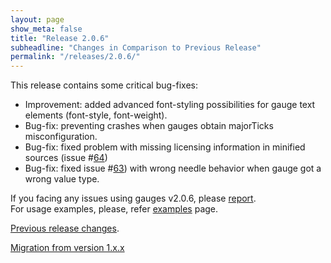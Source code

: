 ```yaml
---
layout: page
show_meta: false
title: "Release 2.0.6"
subheadline: "Changes in Comparison to Previous Release"
permalink: "/releases/2.0.6/"
---
```


This release contains some critical bug-fixes:

 - Improvement: added advanced font-styling possibilities for gauge text elements (font-style, font-weight).
 - Bug-fix: preventing crashes when gauges obtain majorTicks misconfiguration.
 - Bug-fix: fixed problem with missing licensing information in minified sources (issue #[64](https://github.com/Mikhus/canvas-gauges/issues/64))
 - Bug-fix: fixed issue #[63](https://github.com/Mikhus/canvas-gauges/issues/63)) with wrong needle behavior when gauge got a wrong value type.

If you facing any issues using gauges v2.0.6, please [report](https://github.com/Mikhus/canvas-gauges/issues).  
For usage examples, please, refer [examples]({{site.url}}/documentation/examples/) page.

[Previous release changes]({{site.url}}/releases/2.0.5/).

[Migration from version 1.x.x]({{site.url}}/migration/)
